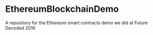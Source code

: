 # EthereumBlockchainDemo
A repository for the Ethereum smart contracts demo we did at Future Decoded 2016
